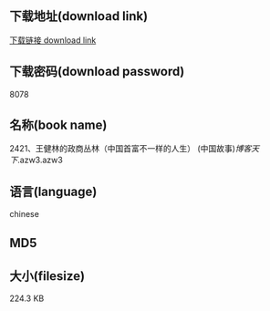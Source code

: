 ## 下载地址(download link)
[下载链接 download link](https://voluble-croquembouche-d321dc.netlify.app/?s=2421%E3%80%81%E7%8E%8B%E5%81%A5%E6%9E%97%E7%9A%84%E6%94%BF%E5%95%86%E4%B8%9B%E6%9E%97%EF%BC%88%E4%B8%AD%E5%9B%BD%E9%A6%96%E5%AF%8C%E4%B8%8D%E4%B8%80%E6%A0%B7%E7%9A%84%E4%BA%BA%E7%94%9F%EF%BC%89+%28%E4%B8%AD%E5%9B%BD%E6%95%85%E4%BA%8B%29_%E5%8D%9A%E5%AE%A2%E5%A4%A9%E4%B8%8B_.azw3)

## 下载密码(download password)
8078

## 名称(book name)
2421、王健林的政商丛林（中国首富不一样的人生） (中国故事)_博客天下_.azw3.azw3

## 语言(language)
chinese

## MD5


## 大小(filesize)
224.3 KB
